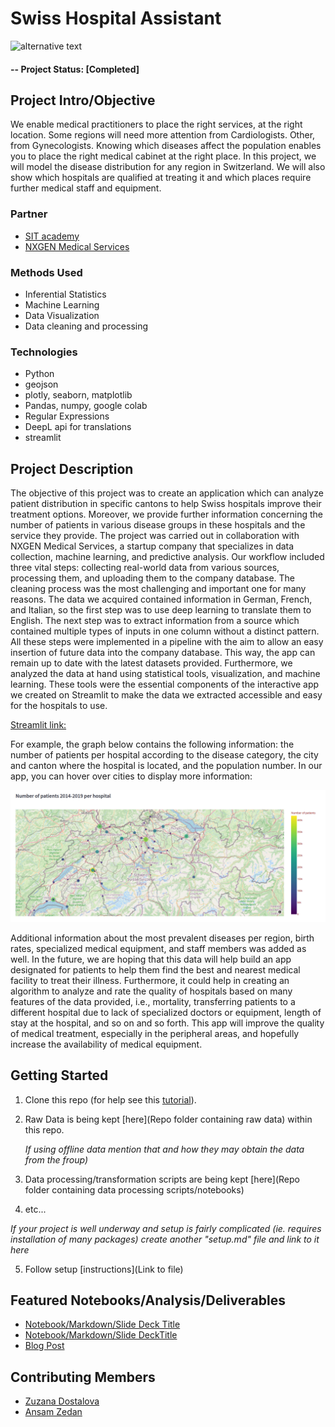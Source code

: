 # Swiss Hospital Assistant



![alternative text](https://encrypted-tbn0.gstatic.com/images?q=tbn:ANd9GcRnzH-O7qsG29l9Gv7t6i26QRsf2mvvIqB40A&usqp=CAU)


#### -- Project Status: [Completed]

## Project Intro/Objective
We enable medical practitioners to place the right services, at the right location. Some regions will need more attention from Cardiologists. Other, from Gynecologists. Knowing which diseases affect the population enables you to place the right medical cabinet at the right place. In this project, we will model the disease distribution for any region in Switzerland. We will also show which hospitals are qualified at treating it and which places require further medical staff and equipment.

### Partner
* [SIT academy](https://sit.academy/)
* [NXGEN Medical Services](https://nms.health/)

### Methods Used
* Inferential Statistics
* Machine Learning
* Data Visualization
* Data cleaning and processing

### Technologies
* Python
* geojson
* plotly, seaborn, matplotlib
* Pandas, numpy, google colab
* Regular Expressions
* DeepL api for translations
* streamlit

## Project Description 

The objective of this project was to create an application which can analyze patient distribution in specific cantons to help Swiss hospitals improve their treatment options. Moreover, we provide further information concerning the number of patients in various disease groups in these hospitals and the service they provide.
The project was carried out in collaboration with NXGEN Medical Services, a startup company that specializes in data collection, machine learning, and predictive analysis. 
Our workflow included three vital steps: collecting real-world data from various sources, processing them, and uploading them to the company database. The cleaning process was the most challenging and important one for many reasons. The data we acquired contained information in German, French, and Italian, so the first step was to use deep learning to translate them to English. The next step was to extract information from a source which contained multiple types of inputs in one column without a distinct pattern. All these steps were implemented in a pipeline with the aim to allow an easy insertion of future data into the company database. This way, the app can remain up to date with the latest datasets provided. Furthermore, we analyzed the data at hand using statistical tools, visualization, and machine learning. These tools were the essential components of the interactive app we created on Streamlit to make the data we extracted accessible and easy for the hospitals to use.

[Streamlit link:](https://share.streamlit.io/ansamz/hospitals-and-diseases-in-switzerland/main/notebooks/AZ-streamlit.py)

For example, the graph below contains the following information: the number of patients per hospital according to the disease category, the city and canton where the hospital is located, and the population number. In our app, you can hover over cities to display more information:

![alternative text](/screenshot/Screenshot_20220503_102849.png)

Additional information about the most prevalent diseases per region, birth rates, specialized medical equipment, and staff members was added as well.
In the future, we are hoping that this data will help build an app designated for patients to help them find the best and nearest medical facility to treat their illness. Furthermore, it could help in creating an algorithm to analyze and rate the quality of hospitals based on many features of the data provided, i.e., mortality, transferring patients to a different hospital due to lack of specialized doctors or equipment, length of stay at the hospital, and so on and so forth. 
This app will improve the quality of medical treatment, especially in the peripheral areas, and hopefully increase the availability of medical equipment.



## Getting Started

1. Clone this repo (for help see this [tutorial](https://help.github.com/articles/cloning-a-repository/)).
2. Raw Data is being kept [here](Repo folder containing raw data) within this repo.

    *If using offline data mention that and how they may obtain the data from the froup)*

3. Data processing/transformation scripts are being kept [here](Repo folder containing data processing scripts/notebooks)
4. etc...

*If your project is well underway and setup is fairly complicated (ie. requires installation of many packages)
create another "setup.md" file and link to it here*

5. Follow setup [instructions](Link to file)

## Featured Notebooks/Analysis/Deliverables
* [Notebook/Markdown/Slide Deck Title](link)
* [Notebook/Markdown/Slide DeckTitle](link)
* [Blog Post](link)


## Contributing Members

 - [Zuzana Dostalova](https://github.com/zuzanadostalova)
 - [Ansam Zedan](https://github.com/ansamz)
